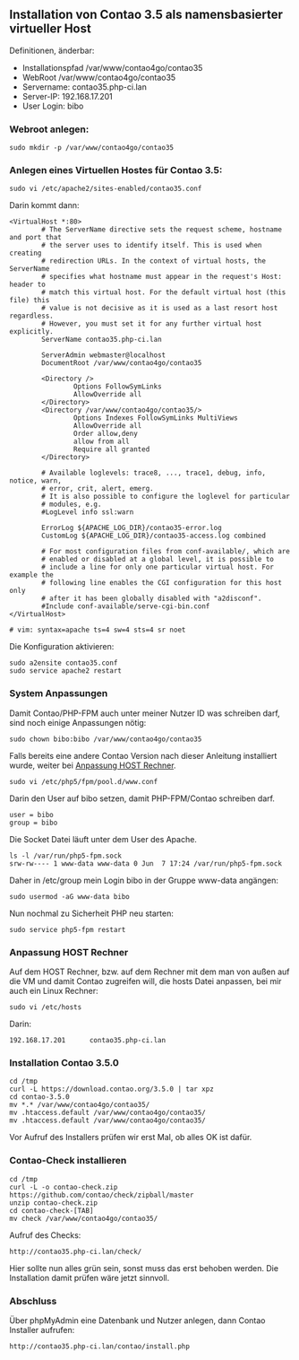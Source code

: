 ## Installation von Contao 3.5 als namensbasierter virtueller Host

Definitionen, änderbar:

- Installationspfad /var/www/contao4go/contao35
- WebRoot /var/www/contao4go/contao35
- Servername: contao35.php-ci.lan
- Server-IP: 192.168.17.201
- User Login: bibo

### Webroot anlegen: 

    sudo mkdir -p /var/www/contao4go/contao35

### Anlegen eines Virtuellen Hostes für Contao 3.5:

    sudo vi /etc/apache2/sites-enabled/contao35.conf 

Darin kommt dann:

```
<VirtualHost *:80>
        # The ServerName directive sets the request scheme, hostname and port that
        # the server uses to identify itself. This is used when creating
        # redirection URLs. In the context of virtual hosts, the ServerName
        # specifies what hostname must appear in the request's Host: header to
        # match this virtual host. For the default virtual host (this file) this
        # value is not decisive as it is used as a last resort host regardless.
        # However, you must set it for any further virtual host explicitly.
        ServerName contao35.php-ci.lan

        ServerAdmin webmaster@localhost
        DocumentRoot /var/www/contao4go/contao35

        <Directory />
                Options FollowSymLinks
                AllowOverride all
        </Directory>
        <Directory /var/www/contao4go/contao35/>
                Options Indexes FollowSymLinks MultiViews
                AllowOverride all
                Order allow,deny
                allow from all
                Require all granted
        </Directory>

        # Available loglevels: trace8, ..., trace1, debug, info, notice, warn,
        # error, crit, alert, emerg.
        # It is also possible to configure the loglevel for particular
        # modules, e.g.
        #LogLevel info ssl:warn

        ErrorLog ${APACHE_LOG_DIR}/contao35-error.log
        CustomLog ${APACHE_LOG_DIR}/contao35-access.log combined

        # For most configuration files from conf-available/, which are
        # enabled or disabled at a global level, it is possible to
        # include a line for only one particular virtual host. For example the
        # following line enables the CGI configuration for this host only
        # after it has been globally disabled with "a2disconf".
        #Include conf-available/serve-cgi-bin.conf
</VirtualHost>

# vim: syntax=apache ts=4 sw=4 sts=4 sr noet
```

Die Konfiguration aktivieren:

    sudo a2ensite contao35.conf
    sudo service apache2 restart

### System Anpassungen

Damit Contao/PHP-FPM auch unter meiner Nutzer ID was schreiben darf, sind noch einige Anpassungen nötig:

    sudo chown bibo:bibo /var/www/contao4go/contao35

Falls bereits eine andere Contao Version nach dieser Anleitung installiert wurde, weiter bei [Anpassung HOST Rechner](installation_contao35_vhost.md#anpassung-host-rechner).

    sudo vi /etc/php5/fpm/pool.d/www.conf

Darin den User auf bibo setzen, damit PHP-FPM/Contao schreiben darf.

    user = bibo
    group = bibo

Die Socket Datei läuft unter dem User des Apache.

    ls -l /var/run/php5-fpm.sock
    srw-rw---- 1 www-data www-data 0 Jun  7 17:24 /var/run/php5-fpm.sock

Daher in /etc/group mein Login bibo in der Gruppe www-data angängen:

    sudo usermod -aG www-data bibo

Nun nochmal zu Sicherheit PHP neu starten:

    sudo service php5-fpm restart

### Anpassung HOST Rechner

Auf dem HOST Rechner, bzw. auf dem Rechner mit dem man von außen auf die VM und damit Contao zugreifen will, die hosts Datei anpassen, bei mir auch ein Linux Rechner:

    sudo vi /etc/hosts

Darin:

    192.168.17.201      contao35.php-ci.lan

### Installation Contao 3.5.0 

```
cd /tmp
curl -L https://download.contao.org/3.5.0 | tar xpz
cd contao-3.5.0
mv *.* /var/www/contao4go/contao35/
mv .htaccess.default /var/www/contao4go/contao35/
mv .htaccess.default /var/www/contao4go/contao35/
```

Vor Aufruf des Installers prüfen wir erst Mal, ob alles OK ist dafür.

### Contao-Check installieren

```
cd /tmp
curl -L -o contao-check.zip https://github.com/contao/check/zipball/master
unzip contao-check.zip
cd contao-check-[TAB]
mv check /var/www/contao4go/contao35/
```

Aufruf des Checks:

    http://contao35.php-ci.lan/check/

Hier sollte nun alles grün sein, sonst muss das erst behoben werden.
Die Installation damit prüfen wäre jetzt sinnvoll.

### Abschluss

Über phpMyAdmin eine Datenbank und Nutzer anlegen, dann Contao Installer aufrufen:

    http://contao35.php-ci.lan/contao/install.php

